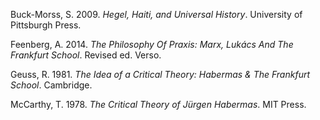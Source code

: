 Buck-Morss, S. 2009. *Hegel, Haiti, and Universal History*. University of Pittsburgh Press.

Feenberg, A. 2014. *The Philosophy Of Praxis: Marx, Lukács And The Frankfurt School*. Revised ed. Verso.

Geuss, R. 1981. *The Idea of a Critical Theory: Habermas & The Frankfurt School*. Cambridge.

McCarthy, T. 1978. *The Critical Theory of Jürgen Habermas*. MIT Press.
